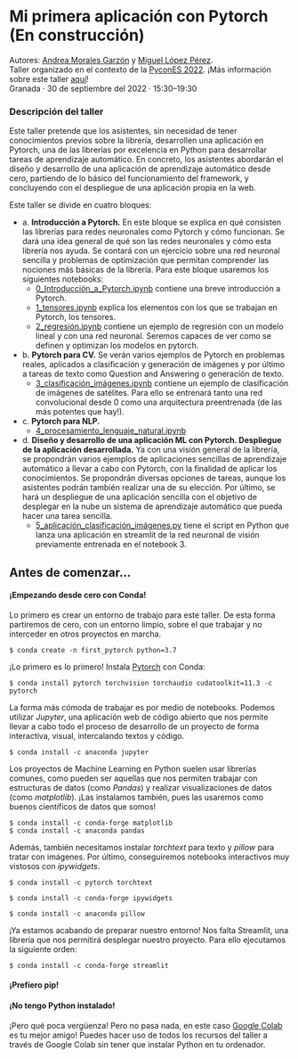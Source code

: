 # Mi primera aplicación con Pytorch (En construcción)

Autores: [Andrea Morales Garzón](https://andreamorgar.github.io/) y [Miguel López Pérez](https://wizmik12.netlify.app/).\
Taller organizado en el contexto de la [PyconES 2022](https://2022.es.pycon.org/).
¡Más información sobre este taller [aquí](https://charlas.2022.es.pycon.org/pycones2022/talk/BRKLNP/)!\
Granada · 30 de septiembre del 2022 · 15:30–19:30

### Descripción del taller

Este taller pretende que los asistentes, sin necesidad de tener conocimientos previos sobre la librería, desarrollen una aplicación en Pytorch, una de las librerías por excelencia en Python para desarrollar tareas de aprendizaje automático. En concreto, los asistentes abordarán el diseño y desarrollo de una aplicación de aprendizaje automático desde cero, partiendo de lo básico del funcionamiento del framework, y concluyendo con el despliegue de una aplicación propia en la web.

Este taller se divide en cuatro bloques:
* a\. **Introducción a Pytorch.** En este bloque se explica en qué consisten las librerías para redes neuronales como Pytorch y cómo funcionan. Se dará una idea general de qué son las redes neuronales y cómo esta librería nos ayuda. Se contará con un ejercicio sobre una red neuronal sencilla y problemas de optimización que permitan comprender las nociones más básicas de la librería. Para este bloque usaremos los siguientes notebooks:
	* [0_Introducción_a_Pytorch.ipynb](notebooks/0_Introducción_a_Pytorch.ipynb) contiene una breve introducción a Pytorch.
	* [1_tensores.ipynb](notebooks/1_tensores.ipynb) explica los elementos con los que se trabajan en Pytorch, los tensores.
	* [2_regresión.ipynb](notebooks/2_regresión.ipynb) contiene un ejemplo de regresión con un modelo lineal y con una red neuronal. Seremos capaces de ver como se definen y optimizan los 		modelos en pytorch.
* b\. **Pytorch para CV.** Se verán varios ejemplos de Pytorch en problemas reales, aplicados a clasificación y generación de imágenes y por último a tareas de texto como Question and Answering o generación de texto.
	* [3_clasificación_imágenes.ipynb](notebooks/3_clasificación_imágenes.ipynb) contiene un ejemplo de clasificación de imágenes de satélites. Para ello se entrenará tanto una red 			convolucional desde 0 como una arquitectura preentrenada (de las más potentes que hay!).
* c\. **Pytorch para NLP.**
	*  [4_procesamiento_lenguaje_natural.ipynb](notebooks/4_procesamiento_lenguaje_natural.ipynb) 
* d\. **Diseño y desarrollo de una aplicación ML con Pytorch. Despliegue de la aplicación desarrollada.** Ya con una visión general de la librería, se propondrán varios ejemplos de aplicaciones sencillas de aprendizaje automático a llevar a cabo con Pytorch, con la finalidad de aplicar los conocimientos. Se propondrán diversas opciones de tareas, aunque los asistentes podrán también realizar una de su elección. Por último, se hará un despliegue de una aplicación sencilla con el objetivo de desplegar en la nube un sistema de aprendizaje automático que pueda hacer una tarea sencilla.
	*  [5_aplicación_clasificación_imágenes.py](notebooks/5_aplicación_clasificación_imágenes.py) tiene el script en Python que lanza una aplicación en streamlit de la red neuronal de visión 			previamente entrenada en el notebook 3.


## Antes de comenzar...


#### ¡Empezando desde cero con Conda!

Lo primero es crear un entorno de trabajo para este taller. De esta forma partiremos de cero, con un entorno limpio, sobre el que trabajar y no interceder en otros proyectos en marcha.

~~~
$ conda create -n first_pytorch python=3.7
~~~

¡Lo primero es lo primero! Instala [Pytorch](https://pytorch.org/) con Conda:

~~~
$ conda install pytorch torchvision torchaudio cudatoolkit=11.3 -c pytorch
~~~

La forma más cómoda de trabajar es por medio de notebooks. Podemos utilizar *Jupyter*, una aplicación web de código abierto que nos permite llevar a cabo todo el proceso de desarrollo de un proyecto de forma interactiva, visual, intercalando textos y código.

~~~
$ conda install -c anaconda jupyter
~~~

Los proyectos de Machine Learning en Python suelen usar librerías comunes, como pueden ser aquellas que nos permiten trabajar con estructuras de datos (como *Pandas*) y realizar visualizaciones de datos (como *matplotlib*). ¡Las instalamos también, pues las usaremos como buenos científicos de datos que somos!

~~~
$ conda install -c conda-forge matplotlib
$ conda install -c anaconda pandas
~~~

Además, también necesitamos instalar *torchtext* para texto y *pillow* para tratar con imágenes. Por último, conseguiremos notebooks interactivos muy vistosos con *ipywidgets*.

~~~
$ conda install -c pytorch torchtext

$ conda install -c conda-forge ipywidgets

$ conda install -c anaconda pillow
~~~

¡Ya estamos acabando de preparar nuestro entorno! Nos falta Streamlit, una librería que nos permitirá desplegar nuestro proyecto. Para ello ejecutamos la siguiente orden:
~~~
$ conda install -c conda-forge streamlit
~~~


#### ¡Prefiero pip!

#### ¡No tengo Python instalado!

¡Pero qué poca vergüenza! Pero no pasa nada, en este caso [Google Colab](https://colab.research.google.com/) es tu mejor amigo! Puedes hacer uso de todos los recursos del taller a través de Google Colab sin tener que instalar Python en tu ordenador.
